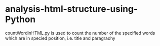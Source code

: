 # analysis-html-structure-using-Python

countWordinHTML.py is used to count the number of the specified words which are in specied position, i.e. title and paragraohy
